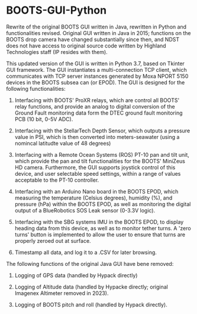 # BOOTS-GUI-Python
Rewrite of the original BOOTS GUI written in Java, rewritten in Python and functionalities revised. Original GUI written in Java in 2015; functions on the BOOTS drop camera have changed substantially since then, and NDST does not have access to original source code written by Highland Technologies staff (IP resides with them).

This updated version of the GUI is written in Python 3.7, based on Tkinter GUI framework. The GUI instantiates a multi-connection TCP client, which communicates with TCP server instances generated by Moxa NPORT 5150 devices in the BOOTS subsea can (or EPOD). The GUI is designed for the following functionalities:

1) Interfacing with BOOTS' ProXR relays, which are control all BOOTS' relay functions, and provide an analog to digital conversion of the Ground Fault monitoring data form the DTEC ground fault monitoring PCB (10 bit, 0-5V ADC).

2) Interfacing with the StellarTech Depth Sensor, which outputs a pressure value in PSI, which is then converted into meters-seawater (using a nomincal latitudte value of 48 degrees)

3) Interfacing with a Remote Ocean Systems (ROS) PT-10 pan and tilt unit, which provide the pan and tilt functionalities for the BOOTS' MiniZeus HD camera. Furthermore, the GUI supports joystick control of this device, and user selectable speed settings, within a range of values acceptable to the PT-10 controller.

4) Interfacing with an Arduino Nano board in the BOOTS EPOD, which measuring the temperature (Celsius degrees), humidity (%), and pressure (hPa) within the BOOTS EPOD, as well as monitoring the digital output of a BlueRobotics SOS Leak sensor (0-3.3V logic).

5) Interfacing with the SBG systems IMU in the BOOTS EPOD, to display heading data from this device, as well as to monitor tether turns. A 'zero turns' button is implemented to allow the user to ensure that turns are properly zeroed out at surface.

6) Timestamp all data, and log it to a .CSV for later browsing. 

The following functions of the original Java GUI have bene removed:

1) Logging of GPS data (handled by Hypack directly)

2) Logging of Altitude data (handled by Hypacke directly; original Imagenex Altimeter removed in 2023).

3) Logging of BOOTS pitch and roll (handled by Hypack directly).
